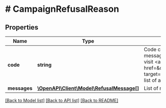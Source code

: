 # # CampaignRefusalReason

## Properties

Name | Type | Description | Notes
------------ | ------------- | ------------- | -------------
**code** | **string** | Code corresponding to the message. For more information visit &lt;a href&#x3D;\&quot;/badge/#6\&quot; target&#x3D;\&quot;_blank\&quot;&gt;the list of available codes&lt;/a&gt;. | 
**messages** | [**\OpenAPI\Client\Model\RefusalMessage[]**](RefusalMessage.md) | List of refusal messages. | 

[[Back to Model list]](../../README.md#documentation-for-models) [[Back to API list]](../../README.md#documentation-for-api-endpoints) [[Back to README]](../../README.md)


